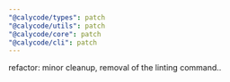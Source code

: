 ```yaml
---
"@calycode/types": patch
"@calycode/utils": patch
"@calycode/core": patch
"@calycode/cli": patch
---
```


refactor: minor cleanup, removal of the linting command..
